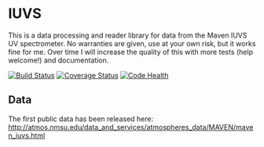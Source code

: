IUVS
====

This is a data processing and reader library for data from the Maven IUVS UV spectrometer. No warranties are given, use at your own risk, but it works fine for me. Over time I will increase the quality of this with more tests (help welcome!) and documentation.

[![Build Status](https://travis-ci.org/michaelaye/iuvs.svg?branch=master)](https://travis-ci.org/michaelaye/iuvs)
[![Coverage Status](https://coveralls.io/repos/michaelaye/iuvs/badge.svg?branch=master&service=github)](https://coveralls.io/github/michaelaye/iuvs?branch=master)
[![Code Health](https://landscape.io/github/michaelaye/iuvs/master/landscape.svg?style=flat)](https://landscape.io/github/michaelaye/iuvs/master)

Data
----
The first public data has been released here: http://atmos.nmsu.edu/data_and_services/atmospheres_data/MAVEN/maven_iuvs.html
